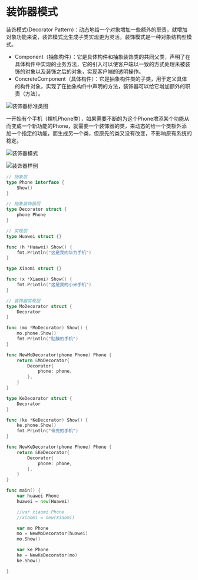 # 装饰器模式

装饰模式(Decorator Pattern)：动态地给一个对象增加一些额外的职责，就增加对象功能来说，装饰模式比生成子类实现更为灵活。装饰模式是一种对象结构型模式。

- Component（抽象构件）：它是具体构件和抽象装饰类的共同父类，声明了在具体构件中实现的业务方法，它的引入可以使客户端以一致的方式处理未被装饰的对象以及装饰之后的对象，实现客户端的透明操作。
- ConcreteComponent（具体构件）：它是抽象构件类的子类，用于定义具体的构件对象，实现了在抽象构件中声明的方法，装饰器可以给它增加额外的职责（方法）。

![装饰器标准类图](https://imgs-1306864474.cos.ap-beijing.myqcloud.com/img/%E8%A3%85%E9%A5%B0%E5%99%A8%E6%A0%87%E5%87%86%E7%B1%BB%E5%9B%BE.jpg)

一开始有个手机（裸机Phone类），如果需要不断的为这个Phone增添某个功能从而变成一个新功能的Phone，就需要一个装饰器的类，来动态的给一个类额外添加一个指定的功能，而生成另一个类，但原先的类又没有改变，不影响原有系统的稳定。



![装饰器模式](https://imgs-1306864474.cos.ap-beijing.myqcloud.com/img/%E8%A3%85%E9%A5%B0%E5%99%A8%E6%A8%A1%E5%BC%8F.png)



![装饰器样例](https://imgs-1306864474.cos.ap-beijing.myqcloud.com/img/%E8%A3%85%E9%A5%B0%E5%99%A8%E6%A0%B7%E4%BE%8B.jpg)

```go
// 抽象层
type Phone interface {
	Show()
}

// 抽象装饰器层
type Decorator struct {
	phone Phone
}

// 实现层
type Huawei struct {}

func (h *Huawei) Show() {
	fmt.Println("这是我的华为手机")
}

type Xiaomi struct {}

func (x *Xiaomi) Show() {
	fmt.Println("这是我的小米手机")
}

// 装饰器实现层
type MoDecorator struct {
	Decorator
}

func (mo *MoDecorator) Show() {
	mo.phone.Show()
	fmt.Println("贴膜的手机")
}

func NewMoDecorator(phone Phone) Phone {
	return &MoDecorator{
		Decorator{
			phone: phone,
		},
	}
}

type KeDecorator struct {
	Decorator
}

func (ke *KeDecorator) Show() {
	ke.phone.Show()
	fmt.Println("带壳的手机")
}

func NewKeDecorator(phone Phone) Phone {
	return &KeDecorator{
		Decorator{
			phone: phone,
		},
	}
}

func main() {
	var huawei Phone
	huawei = new(Huawei)

	//var xiaomi Phone
	//xiaomi = new(Xiaomi)

	var mo Phone
	mo = NewMoDecorator(huawei)
	mo.Show()

	var ke Phone
	ke = NewKeDecorator(mo)
	ke.Show()

}
```

